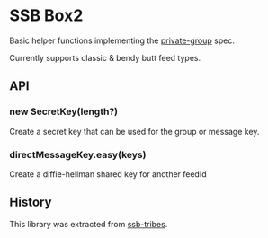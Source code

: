 # SSB Box2

Basic helper functions implementing the [private-group] spec.

Currently supports classic & bendy butt feed types.

## API

### new SecretKey(length?)

Create a secret key that can be used for the group or message key.

### directMessageKey.easy(keys)

Create a diffie-hellman shared key for another feedId

## History

This library was extracted from [ssb-tribes].

[private-group]: https://github.com/ssbc/private-group-spec
[ssb-tribes]: https://github.com/mixmix/ssb-tribes
